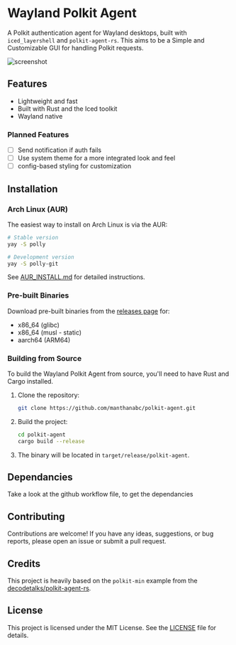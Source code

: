 # Wayland Polkit Agent

A Polkit authentication agent for Wayland desktops, built with `iced_layershell` and `polkit-agent-rs`. This aims to be a Simple and Customizable GUI for handling Polkit requests.

![screenshot](https://github.com/user-attachments/assets/ea527ea8-d499-468c-9e0a-9bfd45929c72)

## Features

*   Lightweight and fast
*   Built with Rust and the Iced toolkit
*   Wayland native

### Planned Features

*   [ ] Send notification if auth fails
*   [ ] Use system theme for a more integrated look and feel
*   [ ] config-based styling for customization

## Installation

### Arch Linux (AUR)

The easiest way to install on Arch Linux is via the AUR:

```sh
# Stable version
yay -S polly

# Development version
yay -S polly-git
```

See [AUR_INSTALL.md](AUR_INSTALL.md) for detailed instructions.

### Pre-built Binaries

Download pre-built binaries from the [releases page](https://github.com/manthanabc/polkit-agent/releases) for:
- x86_64 (glibc)
- x86_64 (musl - static)
- aarch64 (ARM64)

### Building from Source

To build the Wayland Polkit Agent from source, you'll need to have Rust and Cargo installed.

1.  Clone the repository:
    ```sh
    git clone https://github.com/manthanabc/polkit-agent.git
    ```
2.  Build the project:
    ```sh
    cd polkit-agent
    cargo build --release
    ```
3.  The binary will be located in `target/release/polkit-agent`.


## Dependancies
Take a look at the github workflow file, to get the dependancies

## Contributing

Contributions are welcome! If you have any ideas, suggestions, or bug reports, please open an issue or submit a pull request.

## Credits

This project is heavily based on the `polkit-min` example from the [decodetalks/polkit-agent-rs](https://github.com/decodetalks/polkit-agent-rs).

## License

This project is licensed under the MIT License. See the [LICENSE](LICENSE) file for details.
